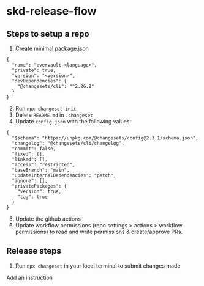 # skd-release-flow

## Steps to setup a repo

1. Create minimal package.json
```
{
  "name": "evervault-<language>",
  "private": true,
  "version": "<version>",
  "devDependencies": {
    "@changesets/cli": "^2.26.2"
  }
}
```
2. Run `npx changeset init`
3. Delete `README.md` in `.changeset`
4. Update `config.json` with the following values:
```
{
  "$schema": "https://unpkg.com/@changesets/config@2.3.1/schema.json",
  "changelog": "@changesets/cli/changelog",
  "commit": false,
  "fixed": [],
  "linked": [],
  "access": "restricted",
  "baseBranch": "main",
  "updateInternalDependencies": "patch",
  "ignore": [],
  "privatePackages": {
    "version": true,
    "tag": true
  }
}
```
5. Update the github actions
6. Update workflow permissions (repo settings > actions > workflow permissions) to read and write permissions & create/approve PRs.

## Release steps

1. Run `npx changeset` in your local terminal to submit changes made

Add an instruction